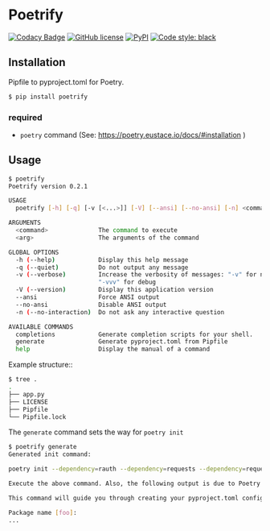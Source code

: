 # Poetrify

[![Codacy Badge](https://api.codacy.com/project/badge/Grade/b6382d985bf745958b70832f6b356615)](https://app.codacy.com/app/hiro.ashiya/poetrify?utm_source=github.com&utm_medium=referral&utm_content=kk6/poetrify&utm_campaign=Badge_Grade_Settings)
[![GitHub license](https://img.shields.io/badge/license-MIT-blue.svg?style=flat-square)](https://raw.githubusercontent.com/kk6/poetrify/master/LICENSE)
[![PyPI](https://img.shields.io/pypi/v/poetrify.svg?style=flat-square)](https://pypi.python.org/pypi/poetrify)
[![Code style: black](https://img.shields.io/badge/code%20style-black-000000.svg)](https://github.com/ambv/black)

## Installation

Pipfile to pyproject.toml for Poetry.

```bash
$ pip install poetrify
```

### required

- `poetry` command (See: https://poetry.eustace.io/docs/#installation )

## Usage

```bash
$ poetrify
Poetrify version 0.2.1

USAGE
  poetrify [-h] [-q] [-v [<...>]] [-V] [--ansi] [--no-ansi] [-n] <command> [<arg1>] ... [<argN>]

ARGUMENTS
  <command>              The command to execute
  <arg>                  The arguments of the command

GLOBAL OPTIONS
  -h (--help)            Display this help message
  -q (--quiet)           Do not output any message
  -v (--verbose)         Increase the verbosity of messages: "-v" for normal output, "-vv" for more verbose output and
                         "-vvv" for debug
  -V (--version)         Display this application version
  --ansi                 Force ANSI output
  --no-ansi              Disable ANSI output
  -n (--no-interaction)  Do not ask any interactive question

AVAILABLE COMMANDS
  completions            Generate completion scripts for your shell.
  generate               Generate pyproject.toml from Pipfile
  help                   Display the manual of a command
```

Example structure::
```bash
$ tree .
.
├── app.py
├── LICENSE
├── Pipfile
└── Pipfile.lock
```

The `generate` command sets the way for `poetry init`

```bash
$ poetrify generate
Generated init command:

poetry init --dependency=rauth --dependency=requests --dependency=requests-cache --dependency=furl --dependency=arrow --dependency=pytest --dependency=responses --dev-dependency=pytest --dev-dependency=pytest-cov --dev-dependency=pytest-flake8 --dev-dependency=responses --dev-dependency=pytest-runner --license=MIT

Execute the above command. Also, the following output is due to Poetry.

This command will guide you through creating your pyproject.toml config.

Package name [foo]:
...
```

